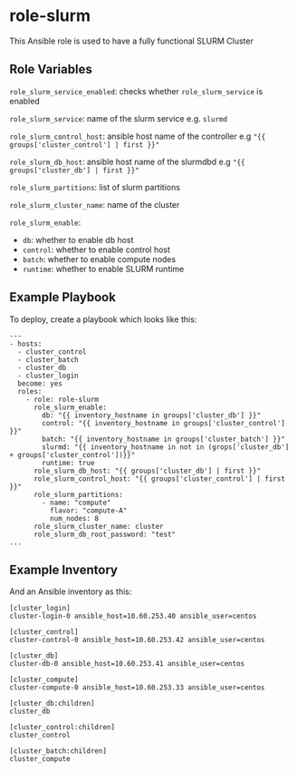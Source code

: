 # role-slurm

This Ansible role is used to have a fully functional SLURM Cluster

Role Variables
--------------

`role_slurm_service_enabled`: checks whether `role_slurm_service` is enabled

`role_slurm_service`: name of the slurm service e.g. `slurmd`

`role_slurm_control_host`: ansible host name of the controller e.g `"{{ groups['cluster_control'] | first }}"`

`role_slurm_db_host`: ansible host name of the slurmdbd e.g `"{{ groups['cluster_db'] | first }}"`

`role_slurm_partitions`: list of slurm partitions

`role_slurm_cluster_name`: name of the cluster

`role_slurm_enable`:

* `db`: whether to enable db host
* `control`: whether to enable control host
* `batch`: whether to enable compute nodes
* `runtime`: whether to enable SLURM runtime

Example Playbook
----------------

To deploy, create a playbook which looks like this:

    ---
    - hosts:
      - cluster_control
      - cluster_batch
      - cluster_db
      - cluster_login
      become: yes
      roles:
        - role: role-slurm
          role_slurm_enable:
            db: "{{ inventory_hostname in groups['cluster_db'] }}"
            control: "{{ inventory_hostname in groups['cluster_control'] }}"
            batch: "{{ inventory_hostname in groups['cluster_batch'] }}"
            slurmd: "{{ inventory_hostname in not in (grops['cluster_db'] + groups['cluster_control'])}}"
            runtime: true
          role_slurm_db_host: "{{ groups['cluster_db'] | first }}"
          role_slurm_control_host: "{{ groups['cluster_control'] | first }}"
          role_slurm_partitions:
            - name: "compute"
              flavor: "compute-A"
              num_nodes: 8
          role_slurm_cluster_name: cluster
          role_slurm_db_root_password: "test"
    ...

Example Inventory
-----------------

And an Ansible inventory as this:

    [cluster_login]
    cluster-login-0 ansible_host=10.60.253.40 ansible_user=centos

    [cluster_control]
    cluster-control-0 ansible_host=10.60.253.42 ansible_user=centos

    [cluster_db]
    cluster-db-0 ansible_host=10.60.253.41 ansible_user=centos

    [cluster_compute]
    cluster-compute-0 ansible_host=10.60.253.33 ansible_user=centos

    [cluster_db:children]
    cluster_db

    [cluster_control:children]
    cluster_control

    [cluster_batch:children]
    cluster_compute

